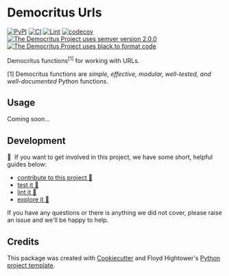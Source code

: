 # Democritus Urls

[![PyPI](https://img.shields.io/pypi/v/d8s-urls.svg)](https://pypi.python.org/pypi/d8s-urls)
[![CI](https://github.com/democritus-project/d8s-urls/workflows/CI/badge.svg)](https://github.com/democritus-project/d8s-urls/actions)
[![Lint](https://github.com/democritus-project/d8s-urls/workflows/Lint/badge.svg)](https://github.com/democritus-project/d8s-urls/actions)
[![codecov](https://codecov.io/gh/democritus-project/d8s-urls/branch/main/graph/badge.svg?token=V0WOIXRGMM)](https://codecov.io/gh/democritus-project/d8s-urls)
[![The Democritus Project uses semver version 2.0.0](https://img.shields.io/badge/-semver%20v2.0.0-22bfda)](https://semver.org/spec/v2.0.0.html)
[![The Democritus Project uses black to format code](https://img.shields.io/badge/code%20style-black-000000.svg)](https://github.com/psf/black)

Democritus functions<sup>[1]</sup> for working with URLs.

[1] Democritus functions are <i>simple, effective, modular, well-tested, and well-documented</i> Python functions.

## Usage

Coming soon...

## Development

👋 &nbsp;If you want to get involved in this project, we have some short, helpful guides below:

- [contribute to this project 🥇][contributing]
- [test it 🧪][local-dev]
- [lint it 🧹][local-dev]
- [explore it 🔭][local-dev]

If you have any questions or there is anything we did not cover, please raise an issue and we'll be happy to help.

## Credits

This package was created with [Cookiecutter](https://github.com/audreyr/cookiecutter) and Floyd Hightower's [Python project template](https://github.com/fhightower-templates/python-project-template).

[contributing]: https://github.com/democritus-project/.github/blob/main/CONTRIBUTING.md#contributing-a-pr-
[local-dev]: https://github.com/democritus-project/.github/blob/main/CONTRIBUTING.md#local-development-

